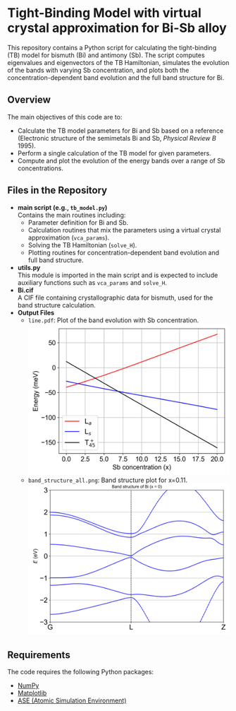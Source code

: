 # Tight-Binding Model with virtual crystal approximation for Bi-Sb alloy

This repository contains a Python script for calculating the tight-binding (TB) model for bismuth (Bi) and antimony (Sb). The script computes eigenvalues and eigenvectors of the TB Hamiltonian, simulates the evolution of the bands with varying Sb concentration, and plots both the concentration-dependent band evolution and the full band structure for Bi.

## Overview

The main objectives of this code are to:
- Calculate the TB model parameters for Bi and Sb based on a reference (Electronic structure of the semimetals Bi and Sb, *Physical Review B* 1995).
- Perform a single calculation of the TB model for given parameters.
- Compute and plot the evolution of the energy bands over a range of Sb concentrations.

## Files in the Repository

- **main script (e.g., `tb_model.py`)**  
  Contains the main routines including:
  - Parameter definition for Bi and Sb.
  - Calculation routines that mix the parameters using a virtual crystal approximation (`vca_params`).
  - Solving the TB Hamiltonian (`solve_H`).
  - Plotting routines for concentration-dependent band evolution and full band structure.
- **utils.py**  
  This module is imported in the main script and is expected to include auxiliary functions such as `vca_params` and `solve_H`.
- **Bi.cif**  
  A CIF file containing crystallographic data for bismuth, used for the band structure calculation.
- **Output Files**  
  - `line.pdf`: Plot of the band evolution with Sb concentration.
  ![line](line.png)
  - `band_structure_all.png`: Band structure plot for x=0.11.
  ![Bi](band_structure.png)

## Requirements

The code requires the following Python packages:
- [NumPy](https://numpy.org/)
- [Matplotlib](https://matplotlib.org/)
- [ASE (Atomic Simulation Environment)](https://wiki.fysik.dtu.dk/ase/)

